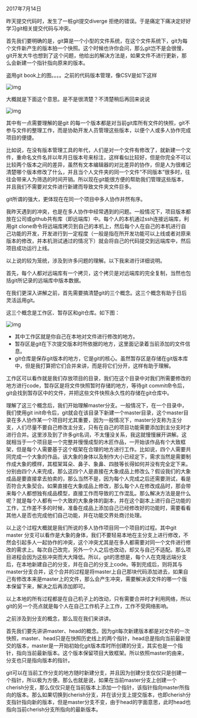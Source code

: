 2017年7月14日

昨天提交代码时，发生了一桩git提交diverge 拒绝的错误。于是痛定下痛决定好好学习git相关提交代码与冲突。

首先我们要明确的是，git算是一个小型的文件系统，在这个文件系统下，git为每个文件新产生的版本拍一个快照。这个时候也许你会问，那么git岂不是会很慢，git开发大牛也想到了这个问题，他给出的解决方法是，如果文件不进行更新，那么会新建一个指针指向原来的版本。

盗用git book上的图。。。。之前的代码版本管理，像CSV是如下这样

![img](https://git-scm.com/book/en/v2/images/deltas.png)

大概就是下面这个意思。是不是很清楚？不清楚稍后再回来说说

![img](https://git-scm.com/book/en/v2/images/snapshots.png)

其中有一点需要理解的是git 的每一个版本都是对当前git库所有文件的快照，git不参与文件的整理工作，而是协助开发人员管理这些版本，以便个人或多人协作完成项目的便捷。

比如说，在没有版本管理工具的年代，人们是对一个文件有修改了，就新建一个文件，重命名文件名并以年月日版本号来标注，这样看似比较好，但是你完全不可以比较两个版本之间的差异，虽然有文本编辑器的对比差异的协作，但是人为很难记清楚哪个版本修改了什么，并且当个人文件夹的同一个文件“不同版本”很多时，往往会带来人为筛选的时间开销。所以现在git能很方便的帮助我们管理这些版本，并且我们不需要对文件进行新建而导致文件夹文件巨多。

git所谓的强大，更体现在在同一个项目中多人协作井然有序。

我昨天遇到的冲突，也是在多人协作中经常遇到的问题。一般情况下，项目版本都放在公司或github共有库（即远端库）中。每个人的本机通过ssh连接远端库，利用git clone命令将远端库拷贝到自己的本机上，然后每个人在自己的本机进行自己功能的开发，开发进行到一定程度（一般是指在所开发功能可以上线或者对原来版本的修改，并本机测试通过的情况下）就会将自己的代码提交到远端库中，然后项目成功运行上线。

以上说的较为笼统，涉及到许多问题的理解。以下我来进行详细说明。

首先，每个人都对远端库有一个拷贝，这个拷贝是对远端库的完全复制，当然也包括git所记录的远端库中版本数据。

在我们更深入讲解之前，首先需要搞清楚git的三个概念。这三个概念有助于日后灵活运用git。

这三个概念是工作区、暂存区和git仓库。如下图：

![img](https://git-scm.com/book/en/v2/images/areas.png)

- 其中工作区就是你自己在本地对文件进行修改的地方。
- 暂存区是git在下次提交版本时所依据的地方，这里面记录着当前添加的文件信息。
- git仓库是保存git版本的地方，它是git的核心。虽然暂存区是存储在git版本库中，但是我打算把它们合并来讲，而是将它们分开，这样有助于理解。

工作区可以看作就是我们存放项目的目录，我们在这个目录中对我们所需要修改的地方进行code，暂存区是将文件快照暂时存储的地方，等待git commit命令后，git会找到暂存区中的文件，并把这些文件快照永久性的存储在git仓库中。

理解了这三个概念后，我们开始理解master分支。一般情况下，在一个目录中，我们使用git init命令后，git就会在该目录下新建一个master目录，这个master目录在多人协作某一个项目时尤其重要，因为一般情况下，master分支称为主分支，人们尽量不要自己修改主分支，只有在自己的项目功能需要添加到主分支时才进行合并。这里涉及到了许多git名词，不太懂没关系，我这就慢慢展开讲解。这就相当于一个项目是一个完整并慢慢成型的木匠作品，一开始该作品有个大致框架，但是每个人需要基于这个框架在合理的地方进行工作。比如说，四个人需要共同完成一个大象的作品，该大象的身体以及制作大小已经定下，需求当然是需要制作成大象的模样，其框架耳朵、鼻子、象鼻、四肢等长得如何并没有完全定下来。分别由四个人来完成，那么这四个人是直接在大象成品上修改么？假设我们的大象成品是要直接拿去拍卖的，那么当然不是，因为每个人完成之后还需要测试，看是否符合大象契合。如果直接在大象成品上修改，那么每个人在修改成品时，那会带来每个人都想独有成品模型，直接工作而导致的工作混乱。那么解决方法是是什么呢？就是每个人都有一个大致的大象身体的副本，并在这个副本上进行自己功能的工作，工作差不多的时候，准备在成品上添加自己已经修改好的功能时，需要看看其他人是否也完成他们自己功能，并在功能交界处商讨处理。

以上这个过程大概就是我们所说的多人协作项目同一个项目的过程。其中git master 分支可以看作是大象的身体，我们不要轻易本地在主分支上进行修改，不然会引起多人一起协作的冲突，这个冲突尤其是在多人都需要对同一个文件进行修改的需求上。每次自己改完，另外一个人之后也改动，却又与自己不适配。那么项目进程会因为这些冲突而大大降低。所以，git的思想是，每个人在克隆远端分支后，在本地新建自己的分支，并在自己的分支上code。等到完成后，则将其与master分支合并，这个合并的过程是将master上自己那块代码添加进去，如果自己有修改本来是master上的文件，那么会产生冲突，需要解决该文件的哪一个版本保留下来，解决之后再添加即可。

以上本地的所有过程都是在自己机子上的改动，只有需要合并时才利用网络，所以git的另一个亮点就是每个人在自己工作机子上工作，工作不受网络影响。

之前涉及到分支的概念，那么现在我们来讲讲。

首先我们要先讲讲master、head的概念。因为git每次新建版本都是对文件的一次快照，master、head只是在快照历史线上的两个指针，head总是指向当前最新提交的版本，master是一开始初始化git版本库时所创建的分支，其实也是一个指针，指向当前最新版本。这个版本保留项目大致框架。所以依照master的由来，分支也只是指向版本的指针。

git可以在当前工作分支的地方随时新建分支，并且因为创建分支仅仅只是创建一个指针，所以极为方便。那么也就是说，如果在当前master分支上创建一个cherish分支，那么仅仅只是在当前版本上添加一个指针，该指针指向master所指向的版本。那么如果切换到cherish分支，并在该分支上提交版本，也即cherish分支指针指向新的版本，但是master分支不变，由于head的字面意思，此时head也指向当前cherish分支所指向的最新版本。